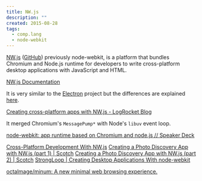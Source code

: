 ```yaml
---
title: NW.js
description: ""
created: 2015-08-28
tags:
  - comp.lang
  - node-webkit
---
```


[NW.js](http://nwjs.io/) ([GitHub](https://github.com/nwjs/nw.js))
previously node-webkit, is a platform that bundles Chromium and Node.js runtime for developers to write cross-platform desktop applications with JavaScript and HTML.

[NW.js Documentation](http://docs.nwjs.io/en/latest/)

It is very similar to the [Electron](http://nwjs.io/) project but the differences are explained [here](http://electron.atom.io/docs/latest/development/atom-shell-vs-node-webkit/).

[Creating cross-platform apps with NW.js - LogRocket Blog](https://blog.logrocket.com/creating-cross-platform-apps-nw-js/)

It merged Chromium's `MessagePump*` with Node's `libuv` event loop.

[node-webkit: app runtime based on Chromium and node.js // Speaker Deck](https://speakerdeck.com/zcbenz/node-webkit-app-runtime-based-on-chromium-and-node-dot-js)

[Cross-Platform Development With NW.js](https://code.tutsplus.com/tutorials/cross-platform-development-with-nwjs--cms-23281)
[Creating a Photo Discovery App with NW.js (part 1) | Scotch](https://scotch.io/tutorials/creating-a-photo-discovery-app-with-nw-js-part-1)
[Creating a Photo Discovery App with NW.js (part 2) | Scotch](https://scotch.io/tutorials/creating-a-photo-discovery-app-with-nw-js-part-2)
[StrongLoop | Creating Desktop Applications With node-webkit](https://strongloop.com/strongblog/creating-desktop-applications-with-node-webkit/)

[octalmage/minum: A new minimal web browsing experience.](https://github.com/octalmage/minum)
